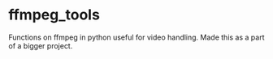 # ffmpeg_tools
Functions on ffmpeg in python useful for video handling. Made this as a part of a bigger project.
